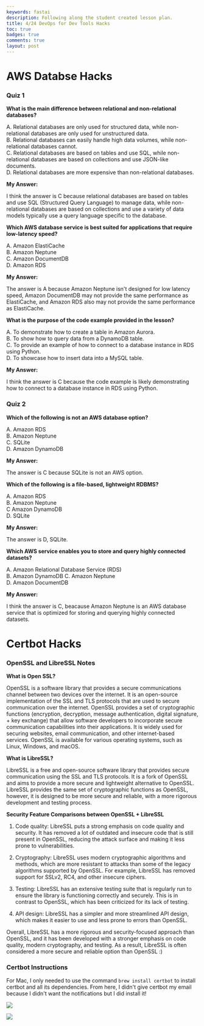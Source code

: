 ```yaml
---
keywords: fastai
description: Following along the student created lesson plan.
title: 4/24 DevOps for Dev Tools Hacks
toc: true 
badges: true
comments: true
layout: post
---
```


# AWS Databse Hacks 

### Quiz 1

**What is the main difference between relational and non-relational databases?**

A. Relational databases are only used for structured data, while non-relational databases are only used for unstructured data. <br>
B. Relational databases can easily handle high data volumes, while non-relational databases cannot. <br>
C. Relational databases are based on tables and use SQL, while non-relational databases are based on collections and use JSON-like documents. <br>
D. Relational databases are more expensive than non-relational databases. <br>

**My Answer:**

I think the answer is C because relational databases are based on tables and use SQL (Structured Query Language) to manage data, while non-relational databases are based on collections and use a variety of data models typically use a query language specific to the database. 

**Which AWS database service is best suited for applications that require low-latency speed?**

A. Amazon ElastiCache <br>
B. Amazon Neptune <br>
C. Amazon DocumentDB <br>
D. Amazon RDS <br>

**My Answer:**

The answer is A because Amazon Neptune isn't designed for low latency speed, Amazon DocumentDB may not provide the same performance as ElastiCache, and Amazon RDS also may not provide the same performance as ElastiCache.

**What is the purpose of the code example provided in the lesson?**

A. To demonstrate how to create a table in Amazon Aurora. <br>
B. To show how to query data from a DynamoDB table. <br>
C. To provide an example of how to connect to a database instance in RDS using Python. <br>
D. To showcase how to insert data into a MySQL table. <br>

**My Answer:**

I think the answer is C because the code example is likely demonstrating how to connect to a database instance in RDS using Python.

### Quiz 2

**Which of the following is not an AWS database option?**

A. Amazon RDS <br>
B. Amazon Neptune <br>
C. SQLite <br>
D. Amazon DynamoDB <br>

**My Answer:**

The answer is C because SQLite is not an AWS option.

**Which of the following is a file-based, lightweight RDBMS?**

A. Amazon RDS <br>
B. Amazon Neptune <br>
C Amazon DynamoDB <br>
D. SQLite <br>

**My Answer:**

The answer is D, SQLite.

**Which AWS service enables you to store and query highly connected datasets?**

A. Amazon Relational Database Service (RDS) <br>
B. Amazon DynamoDB <nr>
C. Amazon Neptune <br>
D. Amazon DocumentDB <br>

**My Answer:**

I think the answer is C, beacause Amazon Neptune is an AWS database service that is optimized for storing and querying highly connected datasets.

# Certbot Hacks

### OpenSSL and LibreSSL Notes

**What is Open SSL?**

OpenSSL is a software library that provides a secure communications channel between two devices over the internet. It is an open-source implementation of the SSL and TLS protocols that are used to secure communication over the internet. OpenSSL provides a set of cryptographic functions (encryption, decryption, message authentication, digital signature, + key exchange) that allow software developers to incorporate secure communication capabilities into their applications. It is widely used for securing websites, email communication, and other internet-based services. OpenSSL is available for various operating systems, such as Linux, Windows, and macOS.

**What is LibreSSL?**

LibreSSL is a free and open-source software library that provides secure communication using the SSL and TLS protocols. It is a fork of OpenSSL and aims to provide a more secure and lightweight alternative to OpenSSL. LibreSSL provides the same set of cryptographic functions as OpenSSL, however, it is designed to be more secure and reliable, with a more rigorous development and testing process.

**Security Feature Comparisons between OpenSSL + LibreSSL**

1. Code quality: LibreSSL puts a strong emphasis on code quality and security. It has removed a lot of outdated and insecure code that is still present in OpenSSL, reducing the attack surface and making it less prone to vulnerabilities.

2. Cryptography: LibreSSL uses modern cryptographic algorithms and methods, which are more resistant to attacks than some of the legacy algorithms supported by OpenSSL. For example, LibreSSL has removed support for SSLv2, RC4, and other insecure ciphers.

3. Testing: LibreSSL has an extensive testing suite that is regularly run to ensure the library is functioning correctly and securely. This is in contrast to OpenSSL, which has been criticized for its lack of testing.

4. API design: LibreSSL has a simpler and more streamlined API design, which makes it easier to use and less prone to errors than OpenSSL.

Overall, LibreSSL has a more rigorous and security-focused approach than OpenSSL, and it has been developed with a stronger emphasis on code quality, modern cryptography, and testing. As a result, LibreSSL is often considered a more secure and reliable option than OpenSSL :)

### Certbot Instructions

For Mac, I only needed to use the command `brew install certbot` to install certbot and all its dependencies. From here, I didn't give certbot my email because I didn't want the notifications but I did install it!

![]({{site.baseurl}}/images/certbot1.jpg)

![]({{site.baseurl}}/images/certbot2.jpg)
